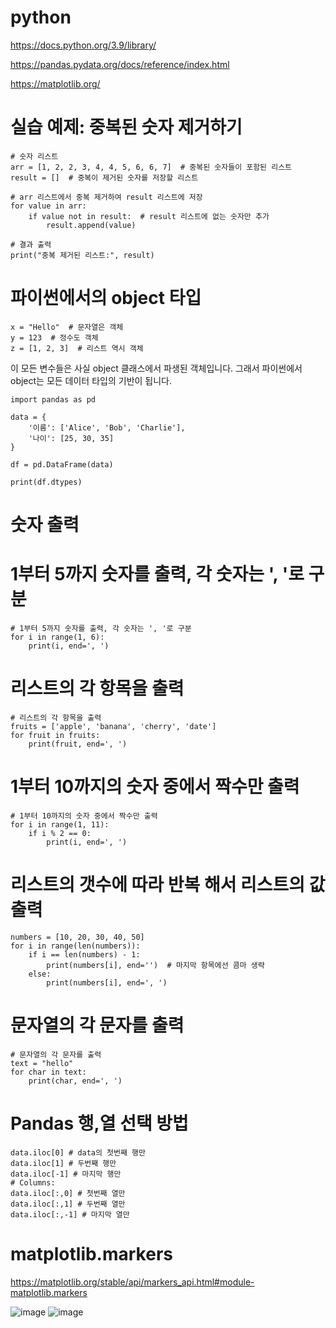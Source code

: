 # python

https://docs.python.org/3.9/library/

https://pandas.pydata.org/docs/reference/index.html

https://matplotlib.org/


# 실습 예제: 중복된 숫자 제거하기

	# 숫자 리스트
	arr = [1, 2, 2, 3, 4, 4, 5, 6, 6, 7]  # 중복된 숫자들이 포함된 리스트
	result = []  # 중복이 제거된 숫자를 저장할 리스트
	
	# arr 리스트에서 중복 제거하여 result 리스트에 저장
	for value in arr:
	    if value not in result:  # result 리스트에 없는 숫자만 추가
	        result.append(value)
	
	# 결과 출력
	print("중복 제거된 리스트:", result)

# 파이썬에서의 object 타입
	x = "Hello"  # 문자열은 객체
	y = 123  # 정수도 객체
	z = [1, 2, 3]  # 리스트 역시 객체

이 모든 변수들은 사실 object 클래스에서 파생된 객체입니다. 그래서 파이썬에서 object는 모든 데이터 타입의 기반이 됩니다.

	import pandas as pd
	
	data = {
	    '이름': ['Alice', 'Bob', 'Charlie'],
	    '나이': [25, 30, 35]
	}
	
	df = pd.DataFrame(data)
	
	print(df.dtypes)


# 숫자 출력

# 1부터 5까지 숫자를 출력, 각 숫자는 ', '로 구분
	# 1부터 5까지 숫자를 출력, 각 숫자는 ', '로 구분
	for i in range(1, 6):
	    print(i, end=', ')
# 리스트의 각 항목을 출력
	# 리스트의 각 항목을 출력
	fruits = ['apple', 'banana', 'cherry', 'date']
	for fruit in fruits:
	    print(fruit, end=', ')
# 1부터 10까지의 숫자 중에서 짝수만 출력
	# 1부터 10까지의 숫자 중에서 짝수만 출력
	for i in range(1, 11):
	    if i % 2 == 0:
	        print(i, end=', ')
# 리스트의 갯수에 따라 반복 해서 리스트의 값 출력
	numbers = [10, 20, 30, 40, 50]
	for i in range(len(numbers)):
	    if i == len(numbers) - 1:
	        print(numbers[i], end='')  # 마지막 항목에선 콤마 생략
	    else:
	        print(numbers[i], end=', ')
# 문자열의 각 문자를 출력
	# 문자열의 각 문자를 출력
	text = "hello"
	for char in text:
	    print(char, end=', ')


# Pandas 행,열 선택 방법
	data.iloc[0] # data의 첫번째 행만
	data.iloc[1] # 두번째 행만
	data.iloc[-1] # 마지막 행만
	# Columns:
	data.iloc[:,0] # 첫번째 열만
	data.iloc[:,1] # 두번째 열만
	data.iloc[:,-1] # 마지막 열만

 
# matplotlib.markers
https://matplotlib.org/stable/api/markers_api.html#module-matplotlib.markers

![image](https://github.com/user-attachments/assets/6a400a6f-32ae-40d1-8490-86c75cd5c35b)
![image](https://github.com/user-attachments/assets/8df3025e-49b8-4876-b996-b76a6f155f01)


